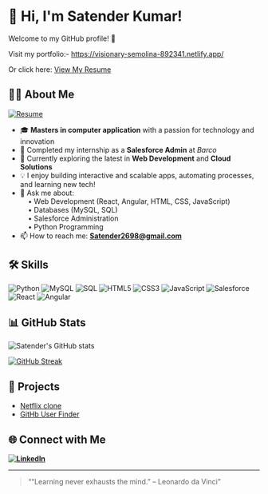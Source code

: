 # 👋 Hi, I'm Satender Kumar!

Welcome to my GitHub profile! 🚀

Visit my portfolio:-  https://visionary-semolina-892341.netlify.app/

Or click here: [View My Resume](https://drive.google.com/file/d/1bkkOhz32u-oy0b1zFEyo1q4bU2vQhi7G/view?usp=sharing)


## 🧑‍💻 About Me
[![Resume](https://img.shields.io/badge/Resume-View-blue)](https://drive.google.com/file/d/1bkkOhz32u-oy0b1zFEyo1q4bU2vQhi7G/view?usp=sharing)


- 🎓 **Masters in computer application** with a passion for technology and innovation  
- 🏢 Completed my internship as a **Salesforce Admin** at *Barco*
- 🚀 Currently exploring the latest in **Web Development** and **Cloud Solutions**
- 💡 I enjoy building interactive and scalable apps, automating processes, and learning new tech!
- 💬 Ask me about:  
  &nbsp;&nbsp;&nbsp;&nbsp;• Web Development (React, Angular, HTML, CSS, JavaScript)  
  &nbsp;&nbsp;&nbsp;&nbsp;• Databases (MySQL, SQL)  
  &nbsp;&nbsp;&nbsp;&nbsp;• Salesforce Administration  
  &nbsp;&nbsp;&nbsp;&nbsp;• Python Programming
- 📫 How to reach me: **Satender2698@gmail.com**

## 🛠️ Skills

![Python](https://img.shields.io/badge/-Python-333?style=flat&logo=python)
![MySQL](https://img.shields.io/badge/-MySQL-333?style=flat&logo=mysql)
![SQL](https://img.shields.io/badge/-SQL-333?style=flat&logo=sqlite)
![HTML5](https://img.shields.io/badge/-HTML5-333?style=flat&logo=html5)
![CSS3](https://img.shields.io/badge/-CSS3-333?style=flat&logo=css3)
![JavaScript](https://img.shields.io/badge/-JavaScript-333?style=flat&logo=javascript)
![Salesforce](https://img.shields.io/badge/-Salesforce-333?style=flat&logo=salesforce)
![React](https://img.shields.io/badge/-React-333?style=flat&logo=react)
![Angular](https://img.shields.io/badge/-Angular-333?style=flat&logo=angular)

## 📊 GitHub Stats

![Satender's GitHub stats](https://github-readme-stats.vercel.app/api?username=SatenderKumar2698&show_icons=true&theme=radical)

[![GitHub Streak](https://streak-stats.demolab.com?user=SatenderKumar2698&theme=radical)](https://git.io/streak-stats)

## 🚀 Projects

- [Netflix clone ](warm-lolly-8c7a41.netlify.app)
- [GitHb User Finder](unique-baklava-48cf68.netlify.app)

<!-- Add more project links -->

## 🌐 Connect with Me

**[![LinkedIn](https://img.shields.io/badge/-LinkedIn-0077B5?style=flat&logo=linkedin&logoColor=white)](www.linkedin.com/in/satender-kumar-340038264)**

---

> ““Learning never exhausts the mind.” – Leonardo da Vinci”
